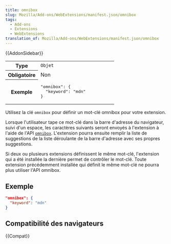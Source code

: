 ```yaml
---
title: omnibox
slug: Mozilla/Add-ons/WebExtensions/manifest.json/omnibox
tags:
  - Add-ons
  - Extensions
  - WebExtensions
translation_of: Mozilla/Add-ons/WebExtensions/manifest.json/omnibox
---
```


{{AddonSidebar}}

<table class="standard-table">
  <tbody>
    <tr>
      <th scope="row" style="width: 30%">Type</th>
      <td><code>Objet</code></td>
    </tr>
    <tr>
      <th scope="row">Obligatoire</th>
      <td>Non</td>
    </tr>
    <tr>
      <th scope="row">Exemple</th>
      <td>
        <pre class="brush: json">
"omnibox": {
  "keyword": "mdn"
}</pre
        >
      </td>
    </tr>
  </tbody>
</table>

Utilisez la clé `omnibox` pour définir un mot-clé omnibox pour votre extension.

Lorsque l'utilisateur tape ce mot-clé dans la barre d'adresse du navigateur, suivi d'un espace, les caractères suivants seront envoyés à l'extension à l'aide de l'API [`omnibox`](/fr/docs/Mozilla/Add-ons/WebExtensions/API/omnibox). L'extension pourra ensuite remplir la liste de suggestions de la liste déroulante de la barre d'adresse avec ses propres suggestions.

Si deux ou plusieurs extensions définissent le même mot-clé, l'extension qui a été installée la dernière permet de contrôler le mot-clé. Toute extension précédemment installée qui définit le même mot-clé ne pourra plus utiliser l'API omnibox.

## Exemple

```json
"omnibox": {
  "keyword": "mdn"
}
```

## Compatibilité des navigateurs

{{Compat}}
